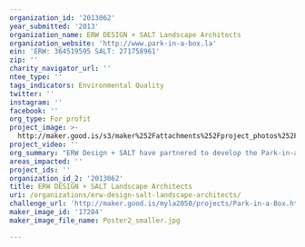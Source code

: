 ```yaml
---
organization_id: '2013062'
year_submitted: '2013'
organization_name: ERW DESIGN + SALT Landscape Architects
organization_website: 'http://www.park-in-a-box.la'
ein: 'ERW: 364519595 SALT: 271758961'
zip: ''
charity_navigator_url: ''
ntee_type: ''
tags_indicators: Environmental Quality
twitter: ''
instagram: ''
facebook: ''
org_type: For profit
project_image: >-
  http://maker.good.is/s3/maker%252Fattachments%252Fproject_photos%252Fimages%252F17284%252Fdisplay%252FPoster2_smaller.jpg=c570x385
project_video: ''
org_summary: "ERW Design + SALT have partnered to develop the Park-in-a-Box concept. ERW Design (www.erwdesign.com) is an award-winning, multi-disciplinary architecture firm whose work is based on the intersection of the built form and the landscape. Founded in 1999, ERW Design has completed over 40 institutional, residential, and landscape projects throughout the Los Angeles area. \n \n \n ERW Design is experienced working with a wide array of neighborhoods and communities throughout Los Angeles. Some notable projects include the Marsh Park Pavilion at Marsh Park, the first regional park on the LA River in Elysian Village; the Vista Hermosa Park structures in downtown Los Angeles; Beverly Gardens Park Restoration in Beverly Hills; and an all-ages exhibition gallery at the Los Angeles County Museum of Art.\n \n \n ERW Design received the Grand Prize, as well as the award for best Civic Project for their work at Vista Hermosa Park. The project received Best Urban Project by the Los Angeles AIA in 2009. \n \n \n SALT Landscape Architects (www.s-a-l-t.com) is a Los Angeles-based design studio focused on creating enduring, engaging, and innovative landscapes on a range of scales. The firmâ€™s name, derived from â€œsalt of the earth,â€\x9D reflects the sense of grounding that we strive for in all of our projects. \n \n \n SALT has been working with the Trust for Public Land (www.tpl.org), also our partner for Park-in-a-Box, over the past year to bring significant changes to the Avalon community of Los Angeles, south of downtown. SALT developed a master plan for the pedestrian opportunities in the community, including a thorough analysis of the existing pedestrian challenges and degraded mobility infrastructure. We also developed designs for the conversion of more than 1,800 linear feet of alleyways into storm water infiltration centers and enhanced pedestrian and bicycle pathways. This project has already received over $1.7 million in funding to date in public funding from various local, county and state agencies and expects to have the construction documents completed by the end of 2013.\n \n \n SALT also co-founded the Take Back the Boulevard (TBTB) initiative in 2011 in the Eagle Rock neighborhood of northeast Los Angeles. TBTB is seeking to bring significant pedestrian improvements to Colorado Boulevard through a grass-roots and community based effort, focused on recapturing a portion of the public right-of-way from automobile traffic and reallocating it for other modes of transportation. Through a series of outreach efforts facilitated by the TBTB steering committee, the initiative has brought the community together to identify ways of making Colorado Boulevard more humanely-scaled and more of a â€œMain Streetâ€\x9D with a vibrant business district and pedestrian life. \n \n \n Both SALT and ERW Design continue to seek unique opportunities to work closely with local constituencies to develop innovative approaches to remaking Los Angeles incrementally more humane and sustainable."
areas_impacted: ''
project_ids: ''
organization_id_2: '2013062'
title: ERW DESIGN + SALT Landscape Architects
uri: /organizations/erw-design-salt-landscape-architects/
challenge_url: 'http://maker.good.is/myla2050/projects/Park-in-a-Box.html'
maker_image_id: '17284'
maker_image_file_name: Poster2_smaller.jpg

---
```

